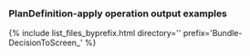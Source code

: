 ### PlanDefinition-apply operation output examples

{% include list_files_byprefix.html directory='' prefix='Bundle-DecisionToScreen_' %}


